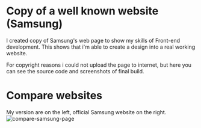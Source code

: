 # Copy of a well known website (Samsung)
I created copy of Samsung's web page to show my skills of Front-end development. 
This shows that i'm able to create a design into a real working website.

For copyright reasons i could not upload the page to internet, but here you can see the source code and screenshots of final build.
# Compare websites
My version are on the left, official Samsung website on the right.
![compare-samsung-page](https://github.com/Vege25/brand-design-copy/assets/64736229/57ce1396-5251-4b0b-ad3f-21d6eb7397fe)
